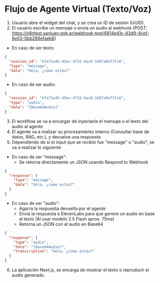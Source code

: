 # Flujo de Agente Virtual (Texto/Voz)

1. Usuario abre el widget del chat, y se crea un ID de sesión (UUID).
2. El usuario escribe un mensaje o envía un audio al webhook
(POST: https://n8ntest.sanjuan.gob.ar/webhook-test/6814e41c-43d9-4cef-8e53-0bb266efaeb8)
- En caso de ser texto:
```json
{
  "session_id": "b7e71a45-45ec-4732-9ac0-1607a9ef3fc8",
  "type": "message",
  "data": "Hola, ¿como estás?"
}
```
- En caso de ser audio:
```json
{
  "session_id": "b7e71a45-45ec-4732-9ac0-1607a9ef3fc8",
  "type": "audio",
  "data": "[Base64Audio]"
}
```
3. El workflow se va a encargar de inyectarle el mensaje o el texto del audio al agente
4. El agente va a realizar su procesamiento interno (Consultar base de datos, RAG, etc.), y devuelve una respuesta
5. Dependiendo de si el input que se recibió fue "message" o "audio", se va a realizar lo siguiente
- En caso de ser "message": 
  - Se retorna directamente un JSON usando Respond to Webhook
```json
{
  "response": {
    "type": "message",
    "data": "Hola, ¿como estás?"
  }
}
```
- En caso de ser "audio":
  - Agarra la respuesta devuelta por el agente
  - Envía la respuesta a ElevenLabs para que genere un audio en base al texto (Al usar modelo 2.5 Flash aprox. 75ms)
  - Retorna un JSON con el audio en Base64
```json
{
  "response": {
    "type": "audio",
    "data": "[Base64Audio]",
    "transcription": "Hola, ¿como estás?"
  }
}
```
6. La aplicación Next.js, se encarga de mostrar el texto o reproducir el audio generado.